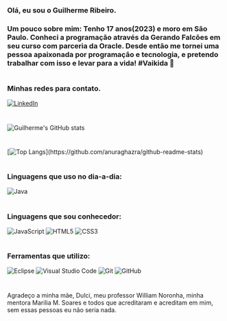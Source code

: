 ### Olá, eu sou o Guilherme Ribeiro.
### Um pouco sobre mim: Tenho 17 anos(2023) e moro em São Paulo. Conheci a programação através da Gerando Falcões em seu curso com parceria da Oracle. Desde então me tornei uma pessoa apaixonada por programação e tecnologia, e pretendo trabalhar com isso e levar para a vida! #Vaikida 🚀 
#
### Minhas redes para contato.
[![LinkedIn](https://img.shields.io/badge/LinkedIn-0077B5?style=for-the-badge&logo=linkedin&logoColor=white)](https://br.linkedin.com/in/guilherme-ribeiro-da-costa-975b7b225?trk)
#
![Guilherme's GitHub stats](https://github-readme-stats.vercel.app/api?username=WillahelmGui&theme=transparent&show_icons=true)
#
[![Top Langs](https://github-readme-stats.vercel.app/api/top-langs/?username=WillahelmGui&theme=transparent&")](https://github.com/anuraghazra/github-readme-stats)


#
### Linguagens que uso no dia-a-dia:
![Java](https://img.shields.io/badge/java-%23ED8B00.svg?style=for-the-badge&logo=java&logoColor=white)
#
### Linguagens que sou conhecedor:
![JavaScript](https://img.shields.io/badge/javascript-%23323330.svg?style=for-the-badge&logo=javascript&logoColor=%23F7DF1E)
![HTML5](https://img.shields.io/badge/html5-%23E34F26.svg?style=for-the-badge&logo=html5&logoColor=white)
![CSS3](https://img.shields.io/badge/css3-%231572B6.svg?style=for-the-badge&logo=css3&logoColor=white)
#
### Ferramentas que utilizo:
![Eclipse](https://img.shields.io/badge/Eclipse-FE7A16.svg?style=for-the-badge&logo=Eclipse&logoColor=white)
![Visual Studio Code](https://img.shields.io/badge/Visual%20Studio%20Code-0078d7.svg?style=for-the-badge&logo=visual-studio-code&logoColor=white)
![Git](https://img.shields.io/badge/git-%23F05033.svg?style=for-the-badge&logo=git&logoColor=white)
![GitHub](https://img.shields.io/badge/github-%23121011.svg?style=for-the-badge&logo=github&logoColor=white)
#
Agradeço a minha mãe, Dulci, meu professor William Noronha, minha mentora Marilia M. Soares e todos que acreditaram e acreditam em mim, sem essas pessoas eu não seria nada.
